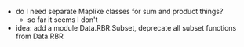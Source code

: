 - do I need separate Maplike classes for sum and product things?
    - so far it seems I don't
- idea: add a module Data.RBR.Subset, deprecate all subset functions from Data.RBR

